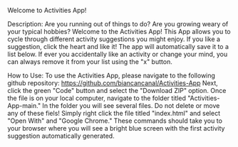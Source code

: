 Welcome to Activities App! 

Description:
Are you running out of things to do? Are you growing weary of your typical hobbies? Welcome to the Activities App! This App allows you to cycle through different activity suggestions you might enjoy. If you like a suggestion, click the heart and like it! The app will automatically save it to a list below. If ever you accidentally like an activity or change your mind, you can always remove it from your list using the "x" button. 


How to Use: 
To use the Activities App, please navigate to the following github repository: https://github.com/biancancanal/Activities-App
Next, click the green "Code"  button and select the "Download ZIP" option. Once the file is on your local computer, navigate to the folder titled "Activities-App-main." In the folder you will see several files. Do not delete or move any of these fiels! Simply right click the file titled "index.html" and select "Open With" and "Google Chrome."
These commands should take you to your browser where you will see a bright blue screen with the first activity suggestion automatically generated. 
